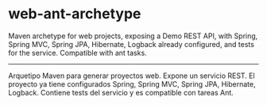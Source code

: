 web-ant-archetype
=============

Maven archetype for web projects, exposing a Demo REST API, with Spring, Spring MVC, Spring JPA, Hibernate, Logback already configured, and tests for the service. Compatible with ant tasks.

--------

Arquetipo Maven para generar proyectos web. Expone un servicio REST. El proyecto ya tiene configurados Spring, Spring MVC, Spring JPA, Hibernate, Logback. Contiene tests del servicio y es compatible con tareas Ant.
